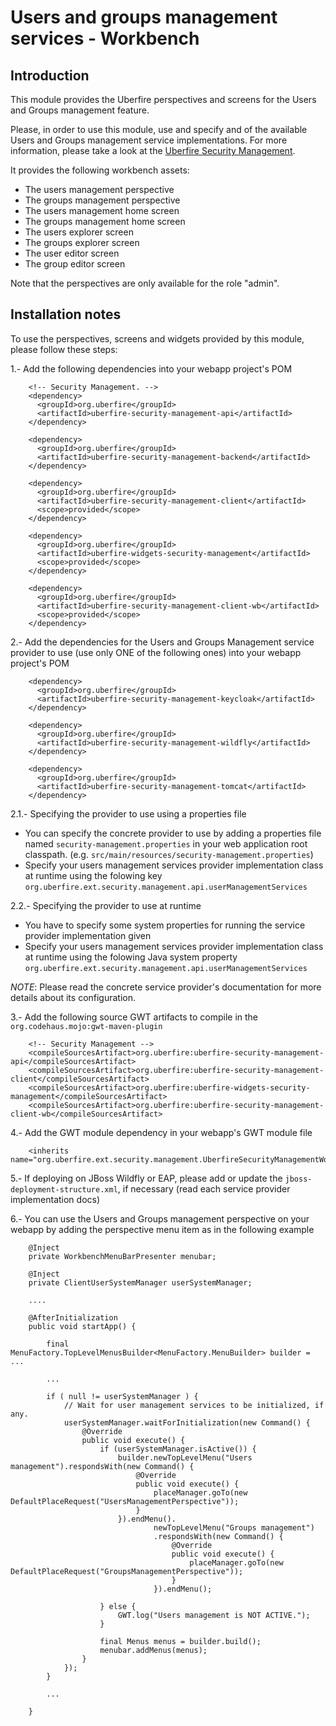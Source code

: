 Users and groups management services - Workbench
================================================

Introduction
------------

This module provides the Uberfire perspectives and screens for the Users and Groups management feature.                               

Please, in order to use this module, use and specify and of the available Users and Groups management service implementations. For more information, please take a look at the [Uberfire Security Management](../../uberfire-security/uberfire-security-management/).                           

It provides the following workbench assets:               
* The users management perspective                           
* The groups management perspective                           
* The users management home screen                           
* The groups management home screen                           
* The users explorer screen                           
* The groups explorer screen                           
* The user editor screen                           
* The group editor screen                           

Note that the perspectives are only available for the role "admin".             

Installation notes
------------------

To use the perspectives, screens and widgets provided by this module, please follow these steps:                   

1.- Add the following dependencies into your webapp project's POM                  

        <!-- Security Management. -->
        <dependency>
          <groupId>org.uberfire</groupId>
          <artifactId>uberfire-security-management-api</artifactId>
        </dependency>
    
        <dependency>
          <groupId>org.uberfire</groupId>
          <artifactId>uberfire-security-management-backend</artifactId>
        </dependency>
        
        <dependency>
          <groupId>org.uberfire</groupId>
          <artifactId>uberfire-security-management-client</artifactId>
          <scope>provided</scope>
        </dependency>
        
        <dependency>
          <groupId>org.uberfire</groupId>
          <artifactId>uberfire-widgets-security-management</artifactId>
          <scope>provided</scope>
        </dependency>
        
        <dependency>
          <groupId>org.uberfire</groupId>
          <artifactId>uberfire-security-management-client-wb</artifactId>
          <scope>provided</scope>
        </dependency>

2.- Add the dependencies for the Users and Groups Management service provider to use (use only ONE of the following ones) into your webapp project's POM                  

        <dependency>
          <groupId>org.uberfire</groupId>
          <artifactId>uberfire-security-management-keycloak</artifactId>
        </dependency>
    
        <dependency>
          <groupId>org.uberfire</groupId>
          <artifactId>uberfire-security-management-wildfly</artifactId>
        </dependency>
    
        <dependency>
          <groupId>org.uberfire</groupId>
          <artifactId>uberfire-security-management-tomcat</artifactId>
        </dependency>

2.1.- Specifying the provider to use using a properties file              

* You can specify the concrete provider to use by adding a properties file named `security-management.properties` in your web application root classpath. (e.g. `src/main/resources/security-management.properties`)                       
* Specify your users management services provider implementation class at runtime using the folowing key `org.uberfire.ext.security.management.api.userManagementServices`               

2.2.- Specifying the provider to use at runtime                 

* You have to specify some system properties for running the service provider implementation given               
* Specify your users management services provider implementation class at runtime using the folowing Java system property `org.uberfire.ext.security.management.api.userManagementServices`                               

*NOTE*: Please read the concrete service provider's documentation for more details about its configuration.                   

3.- Add the following source GWT artifacts to compile in the `org.codehaus.mojo:gwt-maven-plugin`                    
 
        <!-- Security Management -->
        <compileSourcesArtifact>org.uberfire:uberfire-security-management-api</compileSourcesArtifact>
        <compileSourcesArtifact>org.uberfire:uberfire-security-management-client</compileSourcesArtifact>
        <compileSourcesArtifact>org.uberfire:uberfire-widgets-security-management</compileSourcesArtifact>
        <compileSourcesArtifact>org.uberfire:uberfire-security-management-client-wb</compileSourcesArtifact>

4.- Add the GWT module dependency in your webapp's GWT module file                     

        <inherits name="org.uberfire.ext.security.management.UberfireSecurityManagementWorkbench"/>

5.- If deploying on JBoss Wildfly or EAP, please add or update the `jboss-deployment-structure.xml`, if necessary (read each service provider implementation docs)                       

6.- You can use the Users and Groups management perspective on your webapp by adding the perspective menu item as in the following example                   
 
        @Inject
        private WorkbenchMenuBarPresenter menubar;
        
        @Inject
        private ClientUserSystemManager userSystemManager;
        
        ....
        
        @AfterInitialization
        public void startApp() {
        
            final MenuFactory.TopLevelMenusBuilder<MenuFactory.MenuBuilder> builder = ...
            
            ...

            if ( null != userSystemManager ) {
                // Wait for user management services to be initialized, if any.
                userSystemManager.waitForInitialization(new Command() {
                    @Override
                    public void execute() {
                        if (userSystemManager.isActive()) {
                            builder.newTopLevelMenu("Users management").respondsWith(new Command() {
                                @Override
                                public void execute() {
                                    placeManager.goTo(new DefaultPlaceRequest("UsersManagementPerspective"));
                                }
                            }).endMenu().
                                    newTopLevelMenu("Groups management")
                                    .respondsWith(new Command() {
                                        @Override
                                        public void execute() {
                                            placeManager.goTo(new DefaultPlaceRequest("GroupsManagementPerspective"));
                                        }
                                    }).endMenu();
    
                        } else {
                            GWT.log("Users management is NOT ACTIVE.");
                        }
    
                        final Menus menus = builder.build();
                        menubar.addMenus(menus);
                    }
                });
            }
            
            ...
            
        }
